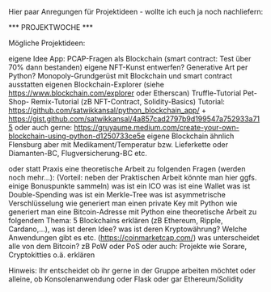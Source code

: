 Hier paar Anregungen für Projektideen - wollte ich euch ja noch nachliefern:

*** PROJEKTWOCHE ***

Mögliche Projektideen:

eigene Idee
App: PCAP-Fragen als Blockchain (smart contract: Test über 70% dann bestanden)
eigene NFT-Kunst entwerfen? Generative Art per Python?
Monopoly-Grundgerüst mit Blockchain und smart contract ausstatten
eigenen Blockchain-Explorer (siehe https://www.blockchain.com/explorer oder Etherscan)
Truffle-Tutorial Pet-Shop- Remix-Tutorial (zB NFT-Contract, Solidity-Basics)
Tutorial: https://github.com/satwikkansal/python_blockchain_app/ + https://gist.github.com/satwikkansal/4a857cad2797b9d199547a752933a715
oder auch gerne: https://gruyaume.medium.com/create-your-own-blockchain-using-python-d1250733ce5e
eigene Blockchain ähnlich Flensburg aber mit Medikament/Temperatur bzw. Lieferkette oder Diamanten-BC, Flugversicherung-BC etc.

oder statt Praxis eine theoretische Arbeit zu folgenden Fragen (werden noch mehr…): (Vorteil: neben der Praktischen Arbeit könnte man hier ggfs. einige Bonuspunkte sammeln)
was ist ein ICO
was ist eine Wallet
was ist Double-Spending
was ist ein Merkle-Tree
was ist asymmetrische Verschlüsselung
wie generiert man einen private Key mit Python
wie generiert man eine Bitcoin-Adresse mit Python
eine theoretische Arbeit zu folgendem Thema:
5 Blockchains erklären (zB Ethereum, Ripple, Cardano,…), was ist deren Idee?
was ist deren Kryptowährung? Welche Anwendungen gibt es etc. (https://coinmarketcap.com/)
was unterscheidet alle von dem Bitcoin? zB PoW oder PoS
oder auch: Projekte wie Sorare, Cryptokitties o.ä. erklären

Hinweis: Ihr entscheidet ob ihr gerne in der Gruppe arbeiten möchtet oder alleine, ob Konsolenanwendung oder Flask oder gar Ethereum/Solidity
